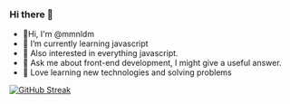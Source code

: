 ### Hi there 👋


- :panda_face:Hi, I'm @mmnldm
- 🌱 I’m currently learning javascript 
- :thought_balloon: Also interested in everything javascript.
- 💬 Ask me about front-end development, I might give a useful answer.
- :green_heart: Love learning new technologies and solving problems

[![GitHub Streak](https://streak-stats.demolab.com?user=mmnldm&theme=dark)](https://git.io/streak-stats)
